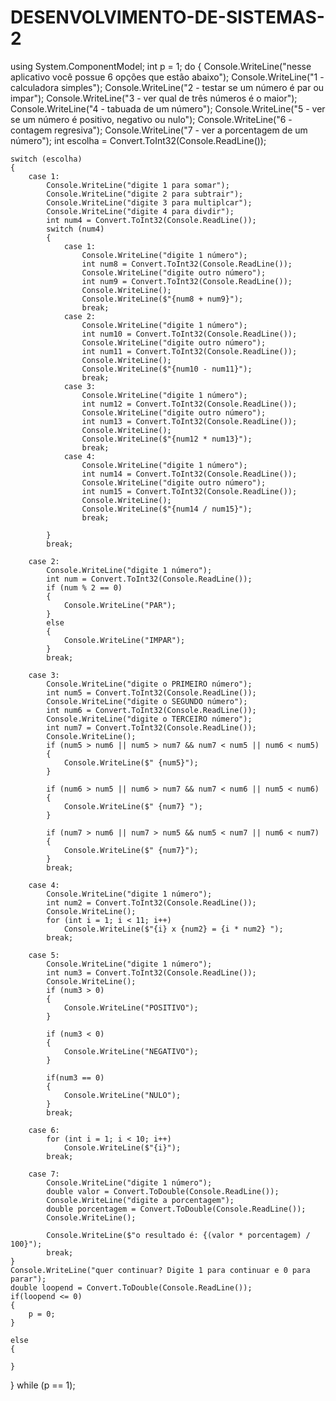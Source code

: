 # DESENVOLVIMENTO-DE-SISTEMAS-2

using System.ComponentModel;
int p = 1;
do
{
    Console.WriteLine("nesse aplicativo você possue 6 opções que estão abaixo");
    Console.WriteLine("1 - calculadora simples");
    Console.WriteLine("2 - testar se um número é par ou impar");
    Console.WriteLine("3 - ver qual de três números é o maior");
    Console.WriteLine("4 - tabuada de um número");
    Console.WriteLine("5 - ver se um número é positivo, negativo ou nulo");
    Console.WriteLine("6 - contagem regresiva");
    Console.WriteLine("7 - ver a porcentagem de um número");
    int escolha = Convert.ToInt32(Console.ReadLine());

    switch (escolha)
    {
        case 1:
            Console.WriteLine("digite 1 para somar");
            Console.WriteLine("digite 2 para subtrair");
            Console.WriteLine("digite 3 para multiplcar");
            Console.WriteLine("digite 4 para divdir");
            int num4 = Convert.ToInt32(Console.ReadLine());
            switch (num4)
            {
                case 1:
                    Console.WriteLine("digite 1 número");
                    int num8 = Convert.ToInt32(Console.ReadLine());
                    Console.WriteLine("digite outro número");
                    int num9 = Convert.ToInt32(Console.ReadLine());
                    Console.WriteLine();
                    Console.WriteLine($"{num8 + num9}");
                    break;
                case 2:
                    Console.WriteLine("digite 1 número");
                    int num10 = Convert.ToInt32(Console.ReadLine());
                    Console.WriteLine("digite outro número");
                    int num11 = Convert.ToInt32(Console.ReadLine());
                    Console.WriteLine();
                    Console.WriteLine($"{num10 - num11}");
                    break;
                case 3:
                    Console.WriteLine("digite 1 número");
                    int num12 = Convert.ToInt32(Console.ReadLine());
                    Console.WriteLine("digite outro número");
                    int num13 = Convert.ToInt32(Console.ReadLine());
                    Console.WriteLine();
                    Console.WriteLine($"{num12 * num13}");
                    break;
                case 4:
                    Console.WriteLine("digite 1 número");
                    int num14 = Convert.ToInt32(Console.ReadLine());
                    Console.WriteLine("digite outro número");
                    int num15 = Convert.ToInt32(Console.ReadLine());
                    Console.WriteLine();
                    Console.WriteLine($"{num14 / num15}");
                    break;

            }
            break;

        case 2:
            Console.WriteLine("digite 1 número");
            int num = Convert.ToInt32(Console.ReadLine());
            if (num % 2 == 0)
            {
                Console.WriteLine("PAR");
            }
            else
            {
                Console.WriteLine("IMPAR");
            }
            break;

        case 3:
            Console.WriteLine("digite o PRIMEIRO número");
            int num5 = Convert.ToInt32(Console.ReadLine());
            Console.WriteLine("digite o SEGUNDO número");
            int num6 = Convert.ToInt32(Console.ReadLine());
            Console.WriteLine("digite o TERCEIRO número");
            int num7 = Convert.ToInt32(Console.ReadLine());
            Console.WriteLine();
            if (num5 > num6 || num5 > num7 && num7 < num5 || num6 < num5)
            {
                Console.WriteLine($" {num5}");
            }

            if (num6 > num5 || num6 > num7 && num7 < num6 || num5 < num6)
            {
                Console.WriteLine($" {num7} ");
            }

            if (num7 > num6 || num7 > num5 && num5 < num7 || num6 < num7)
            {
                Console.WriteLine($" {num7}");
            }
            break;

        case 4:
            Console.WriteLine("digite 1 número");
            int num2 = Convert.ToInt32(Console.ReadLine());
            Console.WriteLine();
            for (int i = 1; i < 11; i++)
                Console.WriteLine($"{i} x {num2} = {i * num2} ");
            break;

        case 5:
            Console.WriteLine("digite 1 número");
            int num3 = Convert.ToInt32(Console.ReadLine());
            Console.WriteLine();
            if (num3 > 0)
            {
                Console.WriteLine("POSITIVO");
            }

            if (num3 < 0)
            {
                Console.WriteLine("NEGATIVO");
            }

            if(num3 == 0)
            {
                Console.WriteLine("NULO");
            }
            break;

        case 6:
            for (int i = 1; i < 10; i++)
                Console.WriteLine($"{i}");
            break;

        case 7:
            Console.WriteLine("digite 1 número");
            double valor = Convert.ToDouble(Console.ReadLine());
            Console.WriteLine("digite a porcentagem");
            double porcentagem = Convert.ToDouble(Console.ReadLine());
            Console.WriteLine();

            Console.WriteLine($"o resultado é: {(valor * porcentagem) / 100}");
            break;
    }
    Console.WriteLine("quer continuar? Digite 1 para continuar e 0 para parar");
    double loopend = Convert.ToDouble(Console.ReadLine());
    if(loopend <= 0)
    {
        p = 0;
    }

    else
    {

    }
}
while (p == 1);
   
